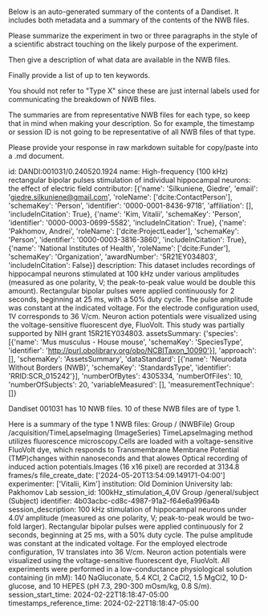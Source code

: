 
Below is an auto-generated summary of the contents of a Dandiset. It includes both metadata and a summary of the contents of the NWB files.

Please summarize the experiment in two or three paragraphs in the style of a scientific abstract touching on the likely purpose of the experiment.

Then give a description of what data are available in the NWB files.

Finally provide a list of up to ten keywords.

You should not refer to "Type X" since these are just internal labels used for communicating the breakdown of NWB files.

The summaries are from representative NWB files for each type, so keep that in mind when making your description. So for example, the timestamp or session ID is not going to be representative of all NWB files of that type.

Please provide your response in raw markdown suitable for copy/paste into a .md document.


id: DANDI:001031/0.240520.1924
name: High-frequency (100 kHz) rectangular bipolar pulses stimulation of individual hippocampal neurons: the effect of electric field
contributor: [{'name': 'Silkuniene, Giedre', 'email': 'giedre.silkuniene@gmail.com', 'roleName': ['dcite:ContactPerson'], 'schemaKey': 'Person', 'identifier': '0000-0001-8436-9718', 'affiliation': [], 'includeInCitation': True}, {'name': 'Kim, Vitalii', 'schemaKey': 'Person', 'identifier': '0000-0003-0699-5582', 'includeInCitation': True}, {'name': 'Pakhomov, Andrei', 'roleName': ['dcite:ProjectLeader'], 'schemaKey': 'Person', 'identifier': '0000-0003-3816-3860', 'includeInCitation': True}, {'name': 'National Institutes of Health', 'roleName': ['dcite:Funder'], 'schemaKey': 'Organization', 'awardNumber': '5R21EY034803', 'includeInCitation': False}]
description: This dataset includes recordings of hippocampal neurons stimulated at 100 kHz under various amplitudes (measured as one polarity, V; the peak-to-peak value would be double this amount). Rectangular bipolar pulses were applied continuously for 2 seconds, beginning at 25 ms, with a 50% duty cycle. The pulse amplitude was constant at the indicated voltage. For the electrode configuration used, 1V corresponds to 36 V/cm. Neuron action potentials were visualized using the voltage-sensitive fluorescent dye, FluoVolt. This study was partially supported by NIH grant 15R21EY034803.
assetsSummary: {'species': [{'name': 'Mus musculus - House mouse', 'schemaKey': 'SpeciesType', 'identifier': 'http://purl.obolibrary.org/obo/NCBITaxon_10090'}], 'approach': [], 'schemaKey': 'AssetsSummary', 'dataStandard': [{'name': 'Neurodata Without Borders (NWB)', 'schemaKey': 'StandardsType', 'identifier': 'RRID:SCR_015242'}], 'numberOfBytes': 4305334, 'numberOfFiles': 10, 'numberOfSubjects': 20, 'variableMeasured': [], 'measurementTechnique': []}

Dandiset 001031 has 10 NWB files.
10 of these NWB files are of type 1.


Here is a summary of the type 1 NWB files:
  Group / (NWBFile) 
  Group /acquisition/TimeLapseImaging (ImageSeries) TimeLapseImaging method utilizes fluorescence microscopy.Cells are loaded with a voltage-sensitive FluoVolt dye, which responds to Transmembrane Membrane Potential (TMP)changes within nanoseconds and that alowes Optical recording of induced action potentials.Images (16 x16 pixel) are recorded at 3134.8 frames/s
  file_create_date: ['2024-05-20T13:54:09.149171-04:00']
  experimenter: ['Vitalii, Kim']
  institution: Old Dominion University
  lab: Pakhomov Lab
  session_id: 100kHz_stimulation_4,0V
  Group /general/subject (Subject) 
  identifier: 4b03acbc-cd8c-4987-91a2-f64e6a996a4b
  session_description: 100 kHz stimulation of hippocampal neurons under 4.0V amplitude (measured as one polarity, V; peak-to-peak would be two-fold larger). Rectangular bipolar pulses were applied continuously for 2 seconds, beginning at 25 ms, with a 50% duty cycle. The pulse amplitude was constant at the indicated voltage. For the employed electrode configuration, 1V translates into 36 V/cm. Neuron action potentials were visualized using the voltage-sensitive fluorescent dye, FluoVolt. All experiments were performed in a low-conductance physiological solution containing (in mM): 140 NaGluconate, 5.4 KCl, 2 CaCl2, 1.5 MgCl2, 10 D-glucose, and 10 HEPES (pH 7.3, 290-300 mOsm/kg, 0.8 S/m).
  session_start_time: 2024-02-22T18:18:47-05:00
  timestamps_reference_time: 2024-02-22T18:18:47-05:00

